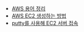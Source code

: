 * [AWS 용어 정리](https://abcdefgh123123.tistory.com/485)
* [AWS EC2 생성하는 방법](https://abcdefgh123123.tistory.com/510)
* [putty를 사용해 EC2 서버 접속](https://abcdefgh123123.tistory.com/511)
